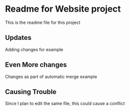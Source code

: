 # Readme for Website project

This is the readme file for this project

## Updates

Adding changes for example

## Even More changes

Changes as part of automatic merge example

## Causing Trouble

Since I plan to edit the same file, this could cause a conflict
